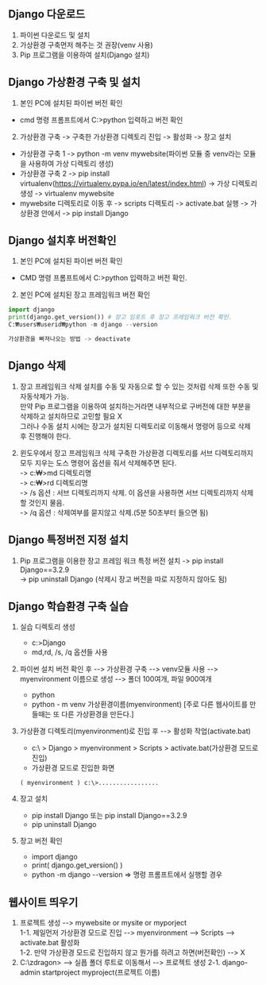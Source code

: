 ## Django 다운로드

1. 파이썬 다운로드 및 설치
2. 가상환경 구축먼저 해주는 것 권장(venv 사용)
3. Pip 프로그램을 이용하여 설치(Django 설치)

## Django 가상환경 구축 및 설치

1. 본인 PC에 설치된 파이썬 버전 확인
- cmd 명령 프롬프트에서 C:>python 입력하고 버전 확인
2. 가상환경 구축 -> 구축한 가상환경 디렉토리 진입 -> 활성화 -> 장고 설치
- 가상환경 구축 1 -> python -m venv mywebsite(파이썬 모듈 중 venv라는 모듈을 사용하여 가상 디렉토리 생성)
- 가상환경 구축 2 -> pip install virtualenv(https://virtualenv.pypa.io/en/latest/index.html) 
                    -> 가상 디렉토리 생성 -> virtualenv mywebsite
- mywebsite 디렉토리로 이동 후 -> scripts 디렉토리 -> activate.bat 실행 -> 가상환경 안에서 -> pip install Django

## Django 설치후 버전확인

1. 본인 PC에 설치된 파이썬 버전 확인
- CMD 명령 프롬프트에서 C:>python 입력하고 버전 확인.
2. 본인 PC에 설치된 장고 프레임워크 버전 확인
```python
import django
print(django.get_version()) # 장고 임포트 후 장고 프레임워크 버전 확인.
C:₩users₩userid₩python -m django --version

가상환경을 빠져나오는 방법 -> deactivate
```
## Django 삭제

1. 장고 프레임워크 삭제
설치를 수동 및 자동으로 할 수 있는 것처럼 삭제 또한 수동 및 자동삭제가 가능.  
만약 Pip 프로그램을 이용하여 설치하는거라면 내부적으로 구버전에 대한 부분을 삭제하고 설치하므로 고민할 필요 X  
그러나 수동 설치 시에는 장고가 설치된 디렉토리로 이동해서 명령어 등으로 삭제 후 진행해야 한다.  

2. 윈도우에서 장고 프레임워크 삭제
 구축한 가상환경 디렉토리를 서브 디렉토리까지 모두 지우는 도스 명령어 옵션을 줘서 삭제해주면 된다.  
    -> c:₩>md 디렉토리명  
    -> c:₩>rd 디렉토리명  
    -> /s 옵션  : 서브 디렉토리까지 삭제. 이 옵션을 사용하면 서브 디렉토리까지 삭제할 것인지 물음.  
    -> /q 옵션  : 삭제여부를 묻지않고 삭제.(5분 50초부터 들으면 됨)  
    
## Django 특정버전 지정 설치

1. Pip 프로그램을 이용한 장고 프레임 워크 특정 버전 설치
    -> pip install Django==3.2.9  
    -> pip uninstall Django (삭제시 장고 버전을 따로 지정하지 않아도 됨)  
    

## Django 학습환경 구축 실습

1. 실습 디렉토리 생성  
    - c:\>Django
    - md,rd, /s, /q 옵션들 사용  
2. 파이썬 설치 버전 확인 후 --> 가상환경 구축 --> venv모듈 사용 --> myenvironment 이름으로 생성 --> 폴더 100여개, 파일 900여개  
    - python
    - python - m venv 가상환경이름(myenvironment) [주로 다른 웹사이트를 만들때는 또 다른 가상환경을 만든다.]
3. 가상환경 디렉토리(myenvironment)로 진입 후 --> 활성화 작업(activate.bat)
    - c:\ > Django > myenvironment > Scripts > activate.bat(가상환경 모드로 진입)
    
    * 가상환경 모드로 진입한 화면
    ```
    ( myenvironment ) c:\>.................
    ```
4. 장고 설치
    - pip install Django 또는 pip install Django==3.2.9
    - pip uninstall Django
5. 장고 버전 확인
    - import django
    - print( django.get_version() )
    - python -m django --version => 명령 프롬프트에서 실행할 경우

## 웹사이트 띄우기 

1. 프로젝트 생성 --> mywebsite or mysite or myporject  
  1-1. 제일먼저 가상환경 모드로 진입 --> myenvironment --> Scripts --> activate.bat 활성화  
  1-2. 만약 가상환경 모드로 진입하지 않고 뭔가를 하려고 하면(버전확인) --> X  
2. C:\zdragon> --> 실픕 폴더 루트로 이동해서 --> 프로젝트 생성
  2-1. django-admin startproject myproject(프로젝트 이름)

